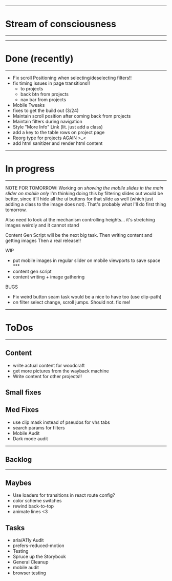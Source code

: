 -----------------------------------------
# Stream of consciousness
-----------------------------------------


-----------------------------------------
# Done (recently)
-----------------------------------------

- Fix scroll Positioning when selecting/deselecting filters!!
- fix timing issues in page transitions!!
  - to projects
  - back btn from projects
  - nav bar from projects
- Mobile Tweaks
- fixes to get the build out (3/24)
- Maintain scroll position after coming back from projects
- Maintain filters during navigation
- Style "More Info" Link  (lit. just add a class)
- add a key to the table rows on project page
- Reorg type for projects AGAIN >_<
- add html sanitizer and render html content

-----------------------------------------
# In progress
-----------------------------------------

NOTE FOR TOMORROW:
Working on *showing the mobile slides in the main slider on mobile only*
I'm thinking doing this by filtering slides out would be better, since it'll hide all the ui buttons for that slide as well (which just adding a class to the image does not).  That's probably what I'll do first thing tomorrow.

Also need to look at the mechanism controlling heights... it's stretching images weirdly and it cannot stand

Content Gen Script will be the next big task.
Then writing content and getting images
Then a real release!!


WIP
- put mobile images in regular slider on mobile viewports to save space ***
- content gen script
- content writing + image gathering

BUGS
- Fix weird button seam task would be a nice to have too (use clip-path)
- on filter select change, scroll jumps.  Should not.  fix me!


-----------------------------------------
# ToDos
-----------------------------------------

## Content
- write actual content for woodcraft
- get more pictures from the wayback machine
- Write content for other projects!!

## Small fixes

## Med Fixes
- use clip mask instead of pseudos for vhs tabs
- search params for filters
- Mobile Audit
- Dark mode audit

-----------------------------------------
## Backlog
-----------------------------------------

## Maybes
- Use loaders for transitions in react route config?
- color scheme switches
- rewind back-to-top
- animate lines <3

## Tasks
- aria/A11y Audit
- prefers-reduced-motion
- Testing
- Spruce up the Storybook
- General Cleanup
- mobile audit
- browser testing
